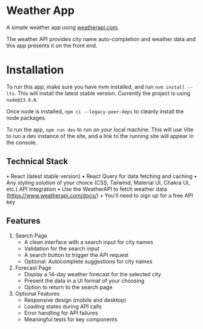# Weather App

A simple weather app using [weatherapi.com](https://www.weatherapi.com/).

The weather API provides city name auto-completion and weather data and this app presents it on the front end.

# Installation

To run this app, make sure you have nvm installed, and run `nvm install --lts`. This will install the latest stable version. Currently the project is using `node@23.9.0`.

Once node is installed, `npm ci --legacy-peer-deps` to cleanly install the node packages.

To run the app, `npm run dev` to run on your local machine. This will use Vite to run a dev instance of the site, and a link to the running site will appear in the console.

## Technical Stack

• React (latest stable version)
• React Query for data fetching and caching
• Any styling solution of your choice (CSS, Tailwind, Material UI, Chakra UI, etc.)
API Integration
• Use the WeatherAPI to fetch weather data (https://www.weatherapi.com/docs/)
• You'll need to sign up for a free API key

## Features

1. Search Page
   - A clean interface with a search input for city names
   - Validation for the search input
   - A search button to trigger the API request
   - Optional: Autocomplete suggestions for city names
3. Forecast Page
   - Display a 14-day weather forecast for the selected city
   - Present the data in a UI format of your choosing
   - Option to return to the search page
5. Optional Features
   - Responsive design (mobile and desktop)
   - Loading states during API calls
   - Error handling for API failures
   - Meaningful tests for key components
